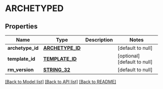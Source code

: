 # ARCHETYPED

## Properties
Name | Type | Description | Notes
------------ | ------------- | ------------- | -------------
**archetype_id** | [**ARCHETYPE_ID**](ArchetypeId.md) |  | [default to null]
**template_id** | [**TEMPLATE_ID**](TemplateId.md) |  | [optional] [default to null]
**rm_version** | [**STRING_32**](STRING_32.md) |  | [default to null]

[[Back to Model list]](../README.md#documentation-for-models) [[Back to API list]](../README.md#documentation-for-api-endpoints) [[Back to README]](../README.md)


